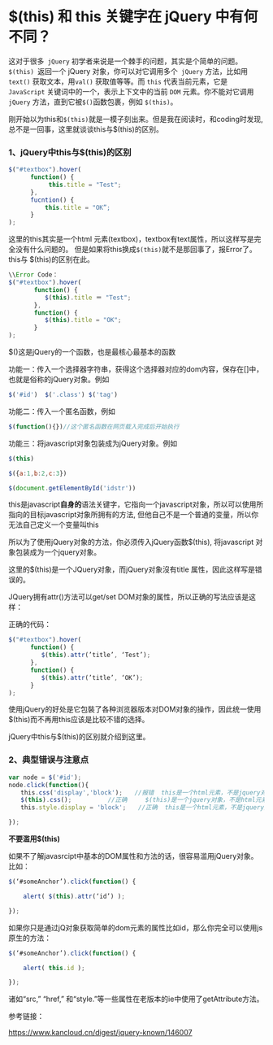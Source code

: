 #  $(this) 和 this 关键字在 jQuery 中有何不同？

这对于很多` jQuery` 初学者来说是一个棘手的问题，其实是个简单的问题。`$(this) `返回一个 jQuery 对象，你可以对它调用多个` jQuery` 方法，比如用 `text()` 获取文本，用`val()` 获取值等等。而 `this` 代表当前元素，它是 `JavaScript` 关键词中的一个，表示上下文中的当前 `DOM` 元素。你不能对它调用 `jQuery` 方法，直到它被` $() `函数包裹，例如 `$(this)`。

刚开始以为this和`$(this)`就是一模子刻出来。但是我在阅读时，和coding时发现,总不是一回事，这里就谈谈this与$(this)的区别。

### 1、jQuery中this与$(this)的区别

```js
$("#textbox").hover(   
      function() {   
           this.title = "Test";   
      },   
      fucntion() {   
          this.title = "OK”;   
      }   
); 
```

这里的this其实是一个html 元素(textbox)，textbox有text属性，所以这样写是完全没有什么问题的。
但是如果将this换成`$(this)`就不是那回事了，报Error了。this与 $(this)的区别在此。

```js
\\Error Code：   
$("#textbox").hover(   
       function() {   
          $(this).title ＝ "Test";   
       },   
       function() {   
          $(this).title = "OK";   
       }   
); 
```

$()这是jQuery的一个函数，也是最核心最基本的函数

功能一：传入一个选择器字符串，获得这个选择器对应的dom内容，保存在[]中，也就是俗称的jQuery对象。例如

```js
$('#id')  $('.class') $('tag')
```

功能二：传入一个匿名函数，例如

```js
$(function(){})//这个匿名函数在网页载入完成后开始执行
```

功能三：将javascript对象包装成为jQuery对象。例如

```js
$(this)

$({a:1,b:2,c:3})

$(document.getElementById('idstr'))
```

this是javascript**自身的**语法关键字，它指向一个javascript对象，所以可以使用所指向的目标javascript对象所拥有的方法, 但他自己不是一个普通的变量，所以你无法自己定义一个变量叫this

所以为了使用jQuery对象的方法，你必须传入jQuery函数$(this), 将javascript 对象包装成为一个jquery对象。

这里的$(this)是一个JQuery对象，而jQuery对象沒有title 属性，因此这样写是错误的。

JQuery拥有attr()方法可以get/set DOM对象的属性，所以正确的写法应该是这样：

正确的代码：

```js
$("#textbox").hover(   
      function() {   
         $(this).attr(’title’, ‘Test’);   
      },   
      function() {   
         $(this).attr(’title’, ‘OK’);   
      }   
); 
```

使用jQuery的好处是它包裝了各种浏览器版本对DOM对象的操作，因此统一使用$(this)而不再用this应该是比较不错的选择。

jQuery中this与$(this)的区别就介绍到这里。

### 2、典型错误与注意点

```js
var node = $('#id');
node.click(function(){
　　this.css('display','block');　　//报错  this是一个html元素，不是jquery对象，因此this不能调用jquery                             的css()方法
　　$(this).css();　　　　　　//正确　　　$(this)是一个jquery对象，不是html元素，可以用css()方法
　　this.style.display = 'block';　　//正确  this是一个html元素，不是jquery对象，因此this不能调用jquery的css()方法,但是可以用javascript来更改style属性

});
```

**不要滥用$(this)**

如果不了解javasrcipt中基本的DOM属性和方法的话，很容易滥用jQuery对象。比如：

```js
$(‘#someAnchor’).click(function() {

    alert( $(this).attr(‘id’) );

});
```

如果你只是通过jQ对象获取简单的dom元素的属性比如id，那么你完全可以使用js原生的方法：

```js
$(‘#someAnchor’).click(function() {

    alert( this.id );

});
```

诸如“src,” “href,” 和“style.”等一些属性在老版本的ie中使用了getAttribute方法。

参考链接：

https://www.kancloud.cn/digest/jquery-known/146007